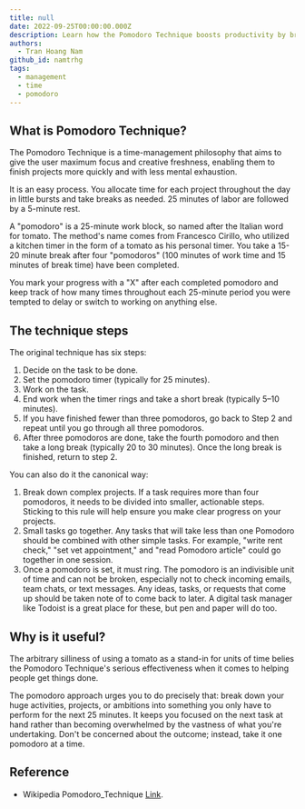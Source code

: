 ```yaml
---
title: null
date: 2022-09-25T00:00:00.000Z
description: Learn how the Pomodoro Technique boosts productivity by breaking work into focused 25-minute intervals with short breaks, helping you manage time and reduce mental fatigue effectively.
authors:
  - Tran Hoang Nam
github_id: namtrhg
tags:
  - management
  - time
  - pomodoro
---
```


## What is Pomodoro Technique?
The Pomodoro Technique is a time-management philosophy that aims to give the user maximum focus and creative freshness, enabling them to finish projects more quickly and with less mental exhaustion.

It is an easy process. You allocate time for each project throughout the day in little bursts and take breaks as needed. 25 minutes of labor are followed by a 5-minute rest.

A "pomodoro" is a 25-minute work block, so named after the Italian word for tomato. The method's name comes from Francesco Cirillo, who utilized a kitchen timer in the form of a tomato as his personal timer. You take a 15-20 minute break after four "pomodoros" (100 minutes of work time and 15 minutes of break time) have been completed.

You mark your progress with a "X" after each completed pomodoro and keep track of how many times throughout each 25-minute period you were tempted to delay or switch to working on anything else.

## The technique steps
The original technique has six steps:
1. Decide on the task to be done.
2. Set the pomodoro timer (typically for 25 minutes).
3. Work on the task.
4. End work when the timer rings and take a short break (typically 5–10 minutes).
5. If you have finished fewer than three pomodoros, go back to Step 2 and repeat until you go through all three pomodoros.
6. After three pomodoros are done, take the fourth pomodoro and then take a long break (typically 20 to 30 minutes). Once the long break is finished, return to step 2.

You can also do it the canonical way:
1. Break down complex projects. If a task requires more than four pomodoros, it needs to be divided into smaller, actionable steps. Sticking to this rule will help ensure you make clear progress on your projects.
2. Small tasks go together. Any tasks that will take less than one Pomodoro should be combined with other simple tasks. For example, "write rent check," "set vet appointment," and "read Pomodoro article" could go together in one session.
3. Once a pomodoro is set, it must ring. The pomodoro is an indivisible unit of time and can not be broken, especially not to check incoming emails, team chats, or text messages. Any ideas, tasks, or requests that come up should be taken note of to come back to later. A digital task manager like Todoist is a great place for these, but pen and paper will do too.

## Why is it useful?
The arbitrary silliness of using a tomato as a stand-in for units of time belies the Pomodoro Technique's serious effectiveness when it comes to helping people get things done.

The pomodoro approach urges you to do precisely that: break down your huge activities, projects, or ambitions into something you only have to perform for the next 25 minutes. It keeps you focused on the next task at hand rather than becoming overwhelmed by the vastness of what you're undertaking. Don't be concerned about the outcome; instead, take it one pomodoro at a time.

## Reference
- Wikipedia Pomodoro_Technique [Link](https://en.wikipedia.org/wiki/Pomodoro_Technique).

